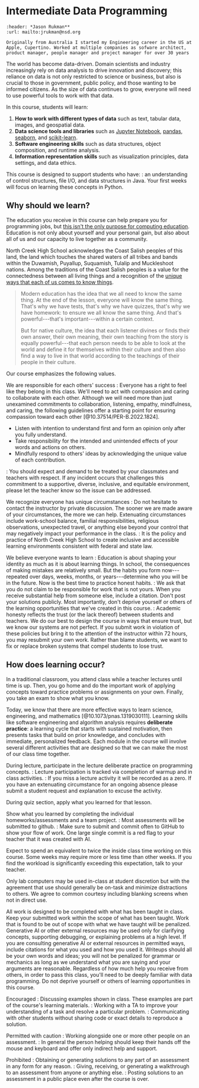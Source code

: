 # Intermediate Data Programming

```{card} ![Headshot of Jason Rukman](./rukman_jason.png)
:header: *Jason Rukman**
:url: mailto:jrukman@nsd.org

Originally from Australia I started my Engineering career in the US at Apple, Cupertino. Worked at multiple companies as sofware architect, product manager, people manager and project manager for over 30 years
```

The world has become data-driven. Domain scientists and industry increasingly rely on data analysis to drive innovation and discovery; this reliance on data is not only restricted to science or business, but also is crucial to those in government, public policy, and those wanting to be informed citizens. As the size of data continues to grow, everyone will need to use powerful tools to work with that data.

In this course, students will learn:

1. **How to work with different types of data** such as text, tabular data, images, and geospatial data.
1. **Data science tools and libraries** such as [Jupyter Notebook](https://jupyter.org/), [pandas](https://pandas.pydata.org/), [seaborn](https://seaborn.pydata.org/), and [scikit-learn](https://scikit-learn.org/).
1. **Software engineering skills** such as data structures, object composition, and runtime analysis.
1. **Information representation skills** such as visualization principles, data settings, and data ethics.

This course is designed to support students who have:
: an understanding of control structures, file I/O, and data structures in Java. Your first weeks will focus on learning these concepts in Python.

## Why should we learn?

The education you receive in this course can help prepare you for programming jobs, but [this isn't the only purpose for computing education](https://computinged.wordpress.com/2021/11/26/computer-science-was-always-supposed-to-be-taught-to-everyone-but-not-about-getting-a-job-a-historical-perspective/). Education is not only about yourself and your personal gain, but also about all of us and our capacity to live together as a community.

North Creek High School acknowledges the Coast Salish peoples of this land, the land which touches the shared waters of all tribes and bands within the Duwamish, Puyallup, Suquamish, Tulalip and Muckleshoot nations. Among the traditions of the Coast Salish peoples is a value for the connectedness between all living things and a recognition of the [unique ways that each of us comes to know things](https://youtu.be/O6sS1ZI8dDk).

> Modern education has the idea that we all need to know the same thing. At the end of the lesson, everyone will know the same thing. That's why we have tests, that's why we have quizzes, that's why we have homework: to ensure we all know the same thing. And that's powerful---that's important---within a certain context.
>
> But for native culture, the idea that each listener divines or finds their own answer, their own meaning, their own teaching from the story is equally powerful---that each person needs to be able to look at the world and define it for themselves within their culture and then also find a way to live in that world according to the teachings of their people in their culture.

Our course emphasizes the following values.

We are responsible for each others' success
: Everyone has a right to feel like they belong in this class. We'll need to act with compassion and caring to collaborate with each other. Although we will need more than just unexamined commitments to collaboration, listening, empathy, mindfulness, and caring, the following guidelines offer a starting point for ensuring compassion toward each other [@10.37514/PER-B.2022.1824].

  - Listen with intention to understand first and form an opinion only after you fully understand.
  - Take responsibility for the intended and unintended effects of your words and actions on others.
  - Mindfully respond to others' ideas by acknowledging the unique value of each contribution.

: You should expect and demand to be treated by your classmates and teachers with respect. If any incident occurs that challenges this commitment to a supportive, diverse, inclusive, and equitable environment, please let the teacher know so the issue can be addressed.

We recognize everyone has unique circumstances
: Do not hesitate to contact the instructor by private discussion. The sooner we are made aware of your circumstances, the more we can help. Extenuating circumstances include work-school balance, familial responsibilities, religious observations, unexpected travel, or anything else beyond your control that may negatively impact your performance in the class.
: It is the policy and practice of North Creek High School to create inclusive and accessible learning environments consistent with federal and state law.

We believe everyone wants to learn
: Education is about shaping your identity as much as it is about learning things. In school, the consequences of making mistakes are relatively small. But the habits you form now---repeated over days, weeks, months, or years---determine who you will be in the future. Now is the best time to practice honest habits.
: We ask that you do not claim to be responsible for work that is not yours. When you receive substantial help from someone else, include a citation. Don't post your solutions publicly. Most importantly, don't deprive yourself or others of the learning opportunities that we've created in this course.
: Academic honesty reflects the trust (or the lack thereof) between students and teachers. We do our best to design the course in ways that ensure trust, but we know our systems are not perfect. If you submit work in violation of these policies but bring it to the attention of the instructor within 72 hours, you may resubmit your own work. Rather than blame students, we want to fix or replace broken systems that compel students to lose trust.

## How does learning occur?

In a traditional classroom, you attend class while a teacher lectures until time is up. Then, you go home and do the important work of applying concepts toward practice problems or assignments on your own. Finally, you take an exam to show what you know.

Today, we know that there are more effective ways to learn science, engineering, and mathematics [@10.1073/pnas.1319030111]. Learning skills like software engineering and algorithm analysis requires **deliberate practice**: a learning cycle that starts with sustained motivation, then presents tasks that build on prior knowledge, and concludes with immediate, personalized feedback. Each module in the course will involve several different activities that are designed so that we can make the most of our class time together.

During lecture, participate in the lecture deliberate practice on programming concepts.
: Lecture participation is tracked via completion of warmup and in class activities.
: If you miss a lecture activity it will be recorded as a zero. If you have an extenuating circumstance for an ongoing absence please submit a student request and explanation to excuse the activity.

During quiz section, apply what you learned for that lesson.

Show what you learned by completing the individual homeworks/assessments and a team project.
: Most assessments will be submitted to github.
: Make sure to submit and commit often to GitHub to show your flow of work. One large single commit is a red flag to your teacher that it was created with AI.

Expect to spend an equivalent to twice the inside class time working on this course. Some weeks may require more or less time than other weeks. If you find the workload is significantly exceeding this expectation, talk to your teacher.

Only lab computers may be used in-class at student discretion but with the agreement that use should generally be on-task and minimize distractions to others. We agree to common courtesy including blanking screens when not in direct use. 

All work is designed to be completed with what has been taught in class. Keep your submitted work within the scope of what has been taught. Work that is found to be out of scope with what we have taught will be penalized. Generative AI or other external resources may be used only for clarifying concepts, supporting debugging, or explaining problems at a high level. If you are consulting generative AI or external resources in permitted ways, include citations for what you used and how you used it. Writeups should all be your own words and ideas; you will not be penalized for grammar or mechanics as long as we understand what you are saying and your arguments are reasonable. Regardless of how much help you receive from others, in order to pass this class, you'll need to be deeply familiar with data programming. Do not deprive yourself or others of learning opportunities in this course.

Encouraged
: Discussing examples shown in class. These examples are part of the course's learning materials.
: Working with a TA to improve your understanding of a task and resolve a particular problem.
: Communicating with other students without sharing code or exact details to reproduce a solution.

Permitted with caution
: Working alongside one or more other people on an assessment.
: In general the person helping should keep their hands off the mouse and keyboard and offer only indirect help and support.

Prohibited
: Obtaining or generating solutions to any part of an assessment in any form for any reason.
: Giving, receiving, or generating a walkthrough to an assessment from anyone or anything else.
: Posting solutions to an assessment in a public place even after the course is over.

